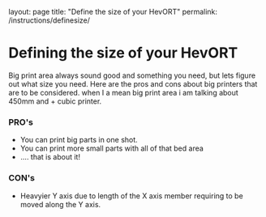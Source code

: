 layout: page
title: "Define the size of your HevORT"
permalink: /instructions/definesize/

# Defining the size of your HevORT

Big print area always sound good and something you need, but lets figure out what size you need.
Here are the pros and cons about big printers that are to be considered.  when I a mean big print area i am talking about 450mm and + cubic printer.

### PRO's
- You can print big parts in one shot.
- You can print more small parts with all of that bed area
- .... that is about it!

### CON's
- Heavyier Y axis due to length of the X axis member requiring to be moved along the Y axis.
